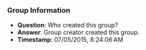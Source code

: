 ### Group Information
- **Question**: Who created this group?
- **Answer**: Group creator created this group.
- **Timestamp**: 07/05/2015, 8:24:06 AM

